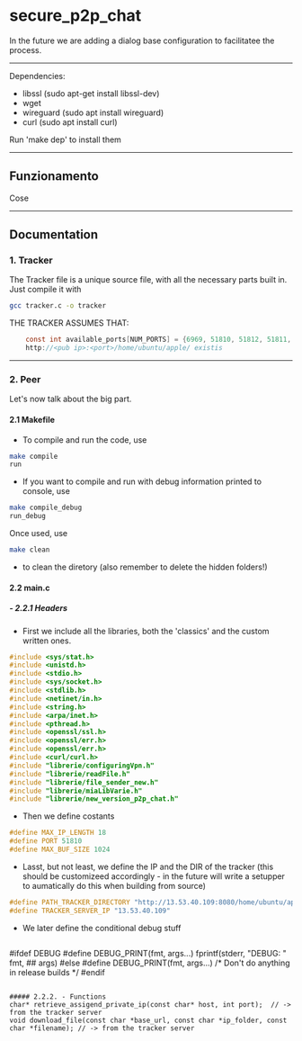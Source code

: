 # secure_p2p_chat

In the future we are adding a dialog base configuration to facilitatee the process.

--------
Dependencies:
- libssl (sudo apt-get install libssl-dev)
- wget
- wireguard (sudo apt install wireguard)
- curl  (sudo apt install curl)

Run 'make dep' to install them
____

## Funzionamento

Cose

-----

## Documentation

### 1. Tracker

The Tracker file is a unique source file, with all the necessary parts built in. Just compile it with 
```bash
gcc tracker.c -o tracker
```

THE TRACKER ASSUMES THAT:

```C
    const int available_ports[NUM_PORTS] = {6969, 51810, 51812, 51811, 8080};
    http://<pub ip>:<port>/home/ubuntu/apple/ existis
```
-------------
### 2. Peer
Let's now talk about the big part. 

#### 2.1 Makefile
- To compile and run the code, use

```bash
make compile
run
```

- If you want to compile and run with debug information printed to console, use

```bash
make compile_debug
run_debug
```

Once used, use 
```bash
make clean
```
- to clean the diretory (also remember to delete the hidden folders!)

#### 2.2 main.c
##### - 2.2.1 Headers
- First we include all the libraries, both the 'classics' and the custom written ones.
```C
#include <sys/stat.h>
#include <unistd.h>
#include <stdio.h>
#include <sys/socket.h>
#include <stdlib.h>
#include <netinet/in.h>
#include <string.h>
#include <arpa/inet.h>
#include <pthread.h>
#include <openssl/ssl.h>
#include <openssl/err.h>
#include <openssl/err.h>
#include <curl/curl.h>
#include "librerie/configuringVpn.h"
#include "librerie/readFile.h"
#include "librerie/file_sender_new.h"
#include "librerie/miaLibVarie.h"
#include "librerie/new_version_p2p_chat.h"
```
- Then we define costants
```C
#define MAX_IP_LENGTH 18
#define PORT 51810
#define MAX_BUF_SIZE 1024
```
- Lasst, but not least, we define the IP and the DIR of the tracker (this should be customizeed accordingly - in the future will write a setupper to aumatically do this when building from source)
```C
#define PATH_TRACKER_DIRECTORY "http://13.53.40.109:8080/home/ubuntu/apple/"
#define TRACKER_SERVER_IP "13.53.40.109"
```
- We later define the conditional debug stuff
  ```C
#ifdef DEBUG
    #define DEBUG_PRINT(fmt, args...)    fprintf(stderr, "DEBUG: " fmt, ## args)
#else
    #define DEBUG_PRINT(fmt, args...)    /* Don't do anything in release builds */
#endif
```

##### 2.2.2. - Functions
char* retrieve_assigend_private_ip(const char* host, int port);  // -> from the tracker server
void download_file(const char *base_url, const char *ip_folder, const char *filename); // -> from the tracker server

